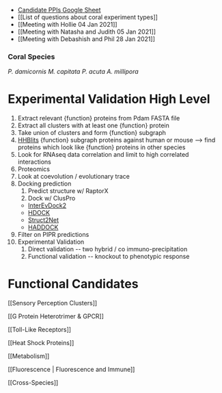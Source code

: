 - [Candidate PPIs Google Sheet](https://docs.google.com/spreadsheets/d/1w-fJ8koBLLAzB_tMVrrdSSDLqvzsnsuprbEMwcJ89ZE/edit?usp=sharing)
- [[List of questions about coral experiment types]] 
- [[Meeting with Hollie 04 Jan 2021]]
- [[Meeting with Natasha and Judith 05 Jan 2021]]
- [[Meeting with Debashish and Phil 28 Jan 2021]]

### Coral Species
_P. damicornis_
_M. capitata_
_P. acuta_
_A. millipora_

# Experimental Validation High Level

1. Extract relevant {function} proteins from Pdam FASTA file
2. Extract all clusters with at least one {function} protein
3. Take union of clusters and form {function} subgraph
4. [HHBlits](https://hhblits.cs.tufts.edu/) {function} subgraph proteins against human or mouse --> find proteins which look like {function} proteins in other species
5. Look for RNAseq data correlation and limit to high correlated interactions
6. Proteomics
7. Look at coevolution / evolutionary trace 
8. Docking prediction
    1. Predict structure w/ RaptorX
    2. Dock w/ ClusPro
    - [InterEvDock2](https://www.ncbi.nlm.nih.gov/pmc/articles/PMC6030979/)
    - [HDOCK](http://hdock.phys.hust.edu.cn/)
    - [Struct2Net](http://cb.csail.mit.edu/cb/struct2net/webserver/)
    - [HADDOCK](https://wenmr.science.uu.nl/haddock2.4/)
9. Filter on PIPR predictions
10. Experimental Validation
    1. Direct validation -- two hybrid / co immuno-precipitation
    2. Functional validation -- knockout to phenotypic response

# Functional Candidates

[[Sensory Perception Clusters]]

[[G Protein Heterotrimer & GPCR]]

[[Toll-Like Receptors]]

[[Heat Shock Proteins]]

[[Metabolism]]

[[Fluorescence | Fluorescence and Immune]] 

[[Cross-Species]]